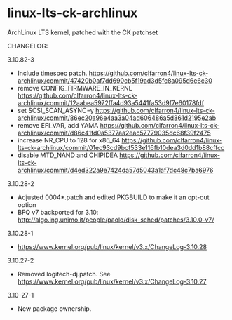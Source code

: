 linux-lts-ck-archlinux
======================

ArchLinux LTS kernel, patched with the CK patchset

CHANGELOG:
  
3.10.82-3
  * Include timespec patch. https://github.com/clfarron4/linux-lts-ck-archlinux/commit/47420b0af7dd690cb5f19ad3d5fc8a095d6e6c30
  * remove CONFIG_FIRMWARE_IN_KERNL https://github.com/clfarron4/linux-lts-ck-archlinux/commit/12aabea5972ffa4d93a5441fa53d9f7e60178fdf
  * set SCSI_SCAN_ASYNC=y https://github.com/clfarron4/linux-lts-ck-archlinux/commit/86ec20a96e4aa3a04ad606486a5d861d2195e2ab
  * remove EFI_VAR, add YAMA https://github.com/clfarron4/linux-lts-ck-archlinux/commit/d86c41fd0a5377aa2eac57779035dc68f39f2475
  * increase NR_CPU to 128 for x86_64 https://github.com/clfarron4/linux-lts-ck-archlinux/commit/01ec93cd9bcf533e116fb10dea3d0dd1b88cffcc
  * disable MTD_NAND and CHIPIDEA https://github.com/clfarron4/linux-lts-ck-archlinux/commit/d4ed322a9e7424da57d5043a1af7dc48c7ba6976
  
3.10.28-2
  
  * Adjusted 0004*.patch and edited PKGBUILD to make it an opt-out option
  * BFQ v7 backported for 3.10: http://algo.ing.unimo.it/people/paolo/disk_sched/patches/3.10.0-v7/

3.10.28-1
  
  * https://www.kernel.org/pub/linux/kernel/v3.x/ChangeLog-3.10.28

3.10.27-2

  * Removed logitech-dj.patch. See https://www.kernel.org/pub/linux/kernel/v3.x/ChangeLog-3.10.27
  
3.10-27-1

  * New package ownership.
